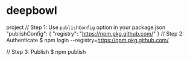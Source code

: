 # deepbowl
project
// Step 1: Use `publishConfig` option in your package.json
"publishConfig": { "registry": "https://npm.pkg.github.com/" }
// Step 2: Authenticate
$ npm login --registry=https://npm.pkg.github.com/

// Step 3: Publish
$ npm publish
